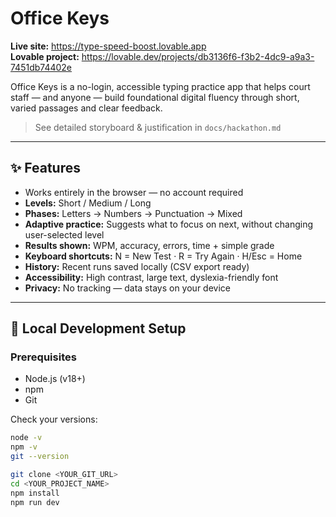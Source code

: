 
# Office Keys

**Live site:** https://type-speed-boost.lovable.app  
**Lovable project:** https://lovable.dev/projects/db3136f6-f3b2-4dc9-a9a3-7451db74402e

Office Keys is a no-login, accessible typing practice app that helps court staff — and anyone — build foundational digital fluency through short, varied passages and clear feedback.

> See detailed storyboard & justification in `docs/hackathon.md`

---

## ✨ Features

- Works entirely in the browser — no account required
- **Levels:** Short / Medium / Long
- **Phases:** Letters → Numbers → Punctuation → Mixed
- **Adaptive practice:** Suggests what to focus on next, without changing user-selected level
- **Results shown:** WPM, accuracy, errors, time + simple grade
- **Keyboard shortcuts:** N = New Test · R = Try Again · H/Esc = Home
- **History:** Recent runs saved locally (CSV export ready)
- **Accessibility:** High contrast, large text, dyslexia-friendly font
- **Privacy:** No tracking — data stays on your device

---

## 🚀 Local Development Setup

### Prerequisites

- Node.js (v18+)
- npm
- Git

Check your versions:
```bash
node -v
npm -v
git --version

git clone <YOUR_GIT_URL>
cd <YOUR_PROJECT_NAME>
npm install
npm run dev


